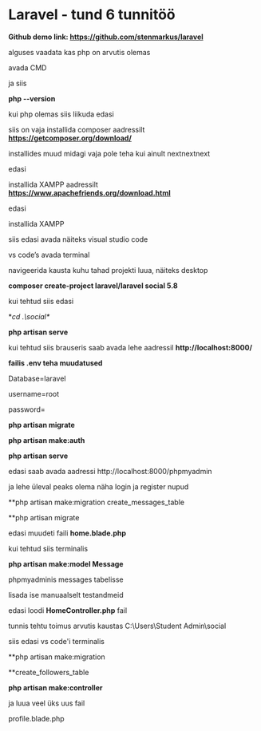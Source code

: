 # Laravel - tund 6 tunnitöö

**Github demo link: https://github.com/stenmarkus/laravel**

alguses vaadata kas php on arvutis olemas

avada CMD

ja siis

**php --version**

kui php olemas siis liikuda edasi

siis on vaja installida composer aadressilt **https://getcomposer.org/download/**

installides muud midagi vaja pole teha kui ainult nextnextnext

edasi

installida XAMPP aadressilt **https://www.apachefriends.org/download.html**

edasi

installida XAMPP

siis edasi avada näiteks visual studio code

vs code’s avada terminal

navigeerida kausta kuhu tahad projekti luua, näiteks desktop

**composer create-project laravel/laravel social 5.8**

kui tehtud siis edasi

**cd .\social\**

**php artisan serve**

kui tehtud siis brauseris saab avada lehe aadressil **http://localhost:8000/**

**failis .env teha muudatused**

Database=laravel

username=root

password=

**php artisan migrate**

**php artisan make:auth**

**php artisan serve**

edasi saab avada aadressi http://localhost:8000/phpmyadmin

ja lehe üleval peaks olema näha login ja register nupud

**php artisan make:migration create_messages_table

**php artisan migrate

edasi muudeti faili **home.blade.php**

kui tehtud siis terminalis

**php artisan make:model Message**

phpmyadminis messages tabelisse

lisada ise manuaalselt testandmeid

edasi loodi **HomeController.php** fail

tunnis tehtu toimus arvutis kaustas C:\Users\Student Admin\social

siis edasi vs code'i terminalis

**php artisan make:migration

**create_followers_table

**php artisan make:controller**

ja luua veel üks uus fail

profile.blade.php


















